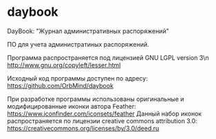 # daybook
DayBook: "Журнал административных распоряжений"

ПО для учета администратиных распоряжений.

Программа распространяется под лицензией GNU LGPL version 3\n
http://www.gnu.org/copyleft/lesser.html

Исходный код программы доступен по адресу:
https://github.com/OrbMind/daybook

При разработке программы использованы оригинальные и модифицированные иконки автора Feather:
https://www.iconfinder.com/iconsets/feather
Данный набор иконок распространяется по лицензии creative commons attribution 3.0:
https://creativecommons.org/licenses/by/3.0/deed.ru
